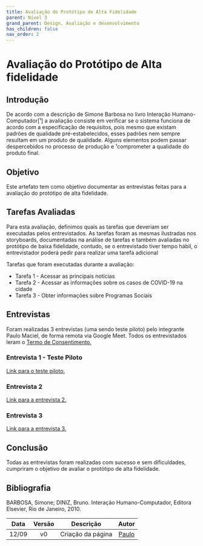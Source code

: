 ```yaml
---
title: Avaliação do Protótipo de Alta Fidelidade
parent: Nível 3
grand_parent: Design, Avaliação e desenvolvimento
has_children: false
nav_order: 2
---
```


# Avaliação do Protótipo de Alta fidelidade

## Introdução

De acordo com a descrição de Simone Barbosa no livro Interação Humano-Computador[¹] a avaliação consiste em verificar se o sistema funciona de acordo com a especificação de requisitos, pois mesmo que existam padrões de qualidade pré-estabelecidos, esses padrões nem sempre resultam em um produto de qualidade. Alguns elementos podem passar despercebidos
no processo de produção e ¹comprometer a qualidade do produto final.

## Objetivo

Este artefato tem como objetivo documentar as entrevistas feitas para a avaliação do protótipo de alta fidelidade.

## Tarefas Avaliadas

Para esta avaliação, definimos quais as tarefas que deveriam ser executadas pelos entrevistados. As tarefas foram as mesmas ilustradas nos storyboards, documentadas na análise de tarefas e também avaliadas no protótipo de baixa fidelidade, contudo, se o entrevistado tiver tempo hábil, o entrevistador poderá pedir para realizar uma tarefa adicional

Tarefas que foram executadas durante a avaliação:
- Tarefa 1 - Acessar as principais notícias
- Tarefa 2 - Acessar as informações sobre os casos de COVID-19 na cidade
- Tarefa 3 - Obter informações sobre Programas Sociais

## Entrevistas

Foram realizadas 3 entrevistas (uma sendo teste piloto) pelo integrante Paulo Maciel, de forma remota via Google Meet. Todos os entrevistados leram o [Termo de Consentimento.](https://github.com/Interacao-Humano-Computador/2022.1-Prefeitura_Joao_Pessoa/blob/main/docs/assets/Termo_de_Consentimento.pdf)

### Entrevista 1 - Teste Piloto

[Link para o teste piloto.](https://youtu.be/)

### Entrevista 2

[Link para a entrevista 2.](https://youtu.be/)

### Entrevista 3

[Link para a entrevista 3.](https://youtu.be/)

## Conclusão

Todas as entrevistas foram realizadas com sucesso e sem dificuldades, cumpriram o objetivo de avaliar o protótipo de alta fidelidade.

## Bibliografia

BARBOSA, Simone; DINIZ, Bruno. Interação Humano-Computador, Editora Elsevier, Rio de Janeiro, 2010.

| Data  | Versão |     Descrição     |                    Autor                     |
|:-----:|:------:|:-----------------:|:--------------------------------------------:|
| 12/09 |   v0   | Criação da página | [Paulo](https://github.com/paulomacieltorresfilho) |
